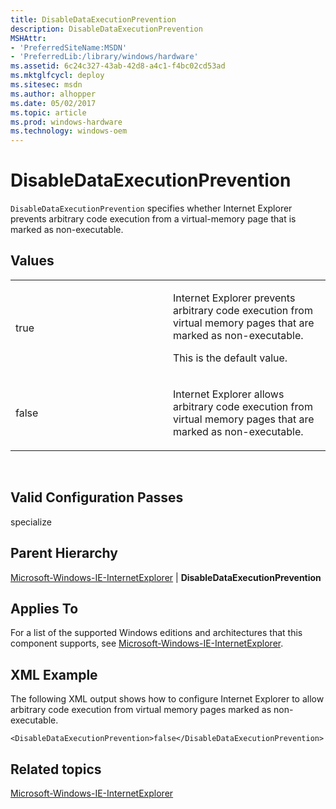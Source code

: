 ```yaml
---
title: DisableDataExecutionPrevention
description: DisableDataExecutionPrevention
MSHAttr:
- 'PreferredSiteName:MSDN'
- 'PreferredLib:/library/windows/hardware'
ms.assetid: 6c24c327-43ab-42d8-a4c1-f4bc02cd53ad
ms.mktglfcycl: deploy
ms.sitesec: msdn
ms.author: alhopper
ms.date: 05/02/2017
ms.topic: article
ms.prod: windows-hardware
ms.technology: windows-oem
---
```


# DisableDataExecutionPrevention


`DisableDataExecutionPrevention` specifies whether Internet Explorer prevents arbitrary code execution from a virtual-memory page that is marked as non-executable.

## Values


<table>
<colgroup>
<col width="50%" />
<col width="50%" />
</colgroup>
<tbody>
<tr class="odd">
<td><p>true</p></td>
<td><p>Internet Explorer prevents arbitrary code execution from virtual memory pages that are marked as non-executable.</p>
<p>This is the default value.</p></td>
</tr>
<tr class="even">
<td><p>false</p></td>
<td><p>Internet Explorer allows arbitrary code execution from virtual memory pages that are marked as non-executable.</p></td>
</tr>
</tbody>
</table>

 

## Valid Configuration Passes


specialize

## Parent Hierarchy


[Microsoft-Windows-IE-InternetExplorer](microsoft-windows-ie-internetexplorer.md) | **DisableDataExecutionPrevention**

## Applies To


For a list of the supported Windows editions and architectures that this component supports, see [Microsoft-Windows-IE-InternetExplorer](microsoft-windows-ie-internetexplorer.md).

## XML Example


The following XML output shows how to configure Internet Explorer to allow arbitrary code execution from virtual memory pages marked as non-executable.

```
<DisableDataExecutionPrevention>false</DisableDataExecutionPrevention>
```

## Related topics


[Microsoft-Windows-IE-InternetExplorer](microsoft-windows-ie-internetexplorer.md)

 

 







